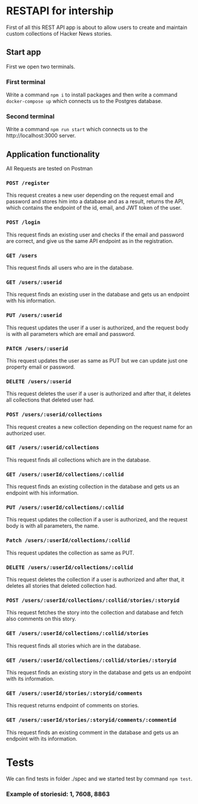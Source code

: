 # RESTAPI for intership

First of all this REST API app is about to allow users to create and maintain custom collections of Hacker News stories.
## Start app  
First we open two terminals.  
### First terminal
Write a command `npm i` to install packages and then
write a command `docker-compose up` which connects us to the Postgres database.
### Second terminal
Write a command `npm run start` which connects us to the http://localhost:3000 server.
## Application functionality 
All Requests are tested on Postman 
### `POST /register`
This request creates a new user depending on the request email and password and stores him into a database and as a result, returns the API, which contains the endpoint of the id, email, and JWT token of the user.
### `POST /login`
This request finds an existing user and checks if the email and password are correct, and give us the same API endpoint as in the registration.
### `GET /users`
This request finds all users who are in the database.
### `GET /users/:userid`
This request finds an existing user in the database and gets us an endpoint with his information.
### `PUT /users/:userid`
This request updates the user if a user is authorized, and the request body is with all parameters which are email and password.
### `PATCH /users/:userid`
This request updates the user as same as PUT but we can update just one property email or password.
### `DELETE /users/:userid`
This request deletes the user if a user is authorized and after that, it deletes all collections that deleted user had.

### `POST /users/:userid/collections`
This request creates a new collection depending on the request name for an authorized user.
### `GET /users/:userid/collections`
This request finds all collections which are in the database.
### `GET /users/:userId/collections/:collid`
This request finds an existing collection in the database and gets us an endpoint with his information.
### `PUT /users/:userId/collections/:collid`
This request updates the collection if a user is authorized, and the request body is with all parameters, the name.

### `Patch /users/:userId/collections/:collid`
This request updates the collection as same as PUT.
### `DELETE /users/:userId/collections/:collid`
This request deletes the collection if a user is authorized and after that, it deletes all stories that deleted collection had.

### `POST /users/:userId/collections/:collid/stories/:storyid`
This request fetches the story into the collection and database and fetch also comments on this story.
### `GET /users/:userId/collections/:collid/stories`
This request finds all stories which are in the database.
### `GET /users/:userId/collections/:collid/stories/:storyid`
This request finds an existing story in the database and gets us an endpoint with its information.

### `GET /users/:userId/stories/:storyid/comments`
This request returns endpoint of comments on stories.
### `GET /users/:userId/stories/:storyid/comments/:commentid`
This request finds an existing comment in the database and gets us an endpoint with its information.
# Tests
We can find tests in folder ./spec and we started test by command `npm test`.

### Example of storiesid: 1, 7608, 8863